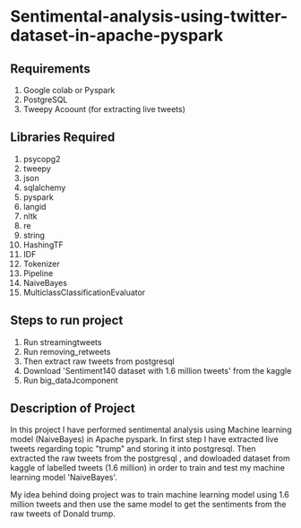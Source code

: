 # Sentimental-analysis-using-twitter-dataset-in-apache-pyspark

## Requirements 

1. Google colab or Pyspark
2. PostgreSQL
3. Tweepy Acoount (for extracting live tweets)

## Libraries Required

1. psycopg2
2. tweepy
3. json
4. sqlalchemy
5. pyspark
6. langid
7. nltk
8. re
9. string
10. HashingTF
11. IDF
12. Tokenizer
13. Pipeline
14. NaiveBayes
15. MulticlassClassificationEvaluator

## Steps to run project

1. Run streamingtweets
2. Run removing_retweets
3. Then extract raw tweets from postgresql 
4. Download 'Sentiment140 dataset with 1.6 million tweets' from the kaggle
5. Run big_dataJcomponent

## Description of Project

In this project I have performed sentimental analysis using Machine learning model (NaiveBayes) in Apache pyspark. In first step I have extracted live tweets regarding topic "trump" and storing it into postgresql. Then extracted the raw tweets from the postgresql , and dowloaded dataset from kaggle of labelled tweets (1.6 million) in order to train and test my machine learning model 'NaiveBayes'.

My idea behind doing project was to train machine learning model using 1.6 million tweets and then use the same model to get the sentiments from the raw tweets of Donald trump.
